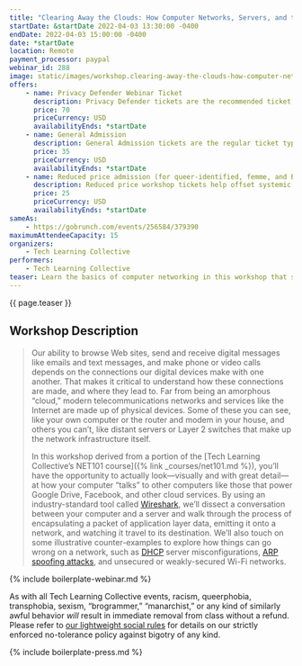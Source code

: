 ```yaml
---
title: "Clearing Away the Clouds: How Computer Networks, Servers, and the Internet Work"
startDate: &startDate 2022-04-03 13:30:00 -0400
endDate: 2022-04-03 15:00:00 -0400
date: *startDate
location: Remote
payment_processor: paypal
webinar_id: 288
image: static/images/workshop.clearing-away-the-clouds-how-computer-networks-servers-and-the-internet-work.rectangle.jpg
offers:
    - name: Privacy Defender Webinar Ticket
      description: Privacy Defender tickets are the recommended ticket type for those who can afford to help fund the digital security and online privacy advocacy communities with their financial resources, are attending the workshop with the support of their employers or other backers, or have other resources available to them. Purchasing tickets at this level makes it possible for us to offer reduced price tickets to those in need.
      price: 70
      priceCurrency: USD
      availabilityEnds: *startDate
    - name: General Admission
      description: General Admission tickets are the regular ticket type intended for members of the general public.
      price: 35
      priceCurrency: USD
      availabilityEnds: *startDate
    - name: Reduced price admission (for queer-identified, femme, and BIPOC people)
      description: Reduced price workshop tickets help offset systemic biases prevalent in society and in the technology sector especially.
      price: 25
      priceCurrency: USD
      availabilityEnds: *startDate
sameAs:
    - https://gobrunch.com/events/256584/379390
maximumAttendeeCapacity: 15
organizers:
    - Tech Learning Collective
performers:
    - Tech Learning Collective
teaser: Learn the basics of computer networking in this workshop that starts by watching a "conversation" between two computers as it's happening in real time. You'll be introduced to the free professional network analysis application called Wireshark so that you can listen in on what the programs on your computer are saying to or hearing from other computers across the Internet. By the end of this workshop, you'll understand all about the basics of computer networking. If you've ever been curious about what happens "on the wire" when you're browsing a Web site, or if you ever wanted to take a look "under the hood" of your Wi-Fi connection, this is the class for you!
---
```


{{ page.teaser }}

## Workshop Description

> Our ability to browse Web sites, send and receive digital messages like emails and text messages, and make phone or video calls depends on the connections our digital devices make with one another. That makes it critical to understand how these connections are made, and where they lead to. Far from being an amorphous &ldquo;cloud,&rdquo; modern telecommunications networks and services like the Internet are made up of physical devices. Some of these you can see, like your own computer or the router and modem in your house, and others you can&rsquo;t, like distant servers or Layer 2 switches that make up the network infrastructure itself.
>
> In this workshop derived from a portion of the [Tech Learning Collective&rsquo;s NET101 course]({% link _courses/net101.md %}), you&rsquo;ll have the opportunity to actually look&mdash;visually and with great detail&mdash;at how your computer &ldquo;talks&rdquo; to other computers like those that power Google Drive, Facebook, and other cloud services. By using an industry-standard tool called [Wireshark](https://wireshark.org/), we&rsquo;ll dissect a conversation between your computer and a server and walk through the process of encapsulating a packet of application layer data, emitting it onto a network, and watching it travel to its destination. We&rsquo;ll also touch on some illustrative counter-examples to explore how things can go wrong on a network, such as [DHCP](https://en.wikipedia.org/wiki/Dynamic_Host_Configuration_Protocol) server misconfigurations, [ARP spoofing attacks](https://en.wikipedia.org/wiki/ARP_spoofing), and unsecured or weakly-secured Wi-Fi networks.

{% include boilerplate-webinar.md %}

As with all Tech Learning Collective events, racism, queerphobia, transphobia, sexism, &ldquo;brogrammer,&rdquo; &ldquo;manarchist,&rdquo; or any kind of similarly awful behavior *will* result in immediate removal from class without a refund. Please refer to [our lightweight social rules](https://github.com/AnarchoTechNYC/meta/wiki/Social-rules) for details on our strictly enforced no-tolerance policy against bigotry of any kind.

{% include boilerplate-press.md %}
